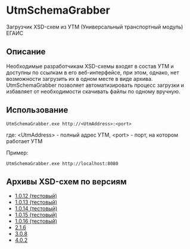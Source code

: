 # UtmSchemaGrabber

Загрузчик XSD-схем из УТМ (Универсальный транспортный модуль) ЕГАИС

## Описание

Необходимые разработчикам XSD-схемы входят в состав УТМ и доступны по ссылкам в его веб-интерфейсе, при этом, однако, нет возможности загрузить их в одном месте в виде архива. UtmSchemaGrabber позволяет автоматизировать процесс загрузки и избавляет от необходимости скачивать файлы по одному вручную.

## Использование

```
UtmSchemaGrabber.exe http://<UtmAddress>:<port>
```

где:
\<UtmAddress\> - полный адрес УТМ, \<port\> - порт, на котором работает УТМ

Пример:

```
UtmSchemaGrabber.exe http://localhost:8080
```

## Архивы XSD-схем по версиям

- [1.0.12 (тестовый)](Schemas/EgaisXsd-1.0.12.zip)
- [1.0.13 (тестовый)](Schemas/EgaisXsd-1.0.13.zip)
- [1.0.14 (тестовый)](Schemas/EgaisXsd-1.0.14.zip)
- [1.0.15 (тестовый)](Schemas/EgaisXsd-1.0.15.zip)
- [1.0.16 (тестовый)](Schemas/EgaisXsd-1.0.16.zip)
- [2.1.6](Schemas/xsd_2.1.6.zip)
- [3.0.8](Schemas/EgaisXsd-3.0.8.zip)
- [4.0.2](Schemas/xsd_4.0.2.zip)
